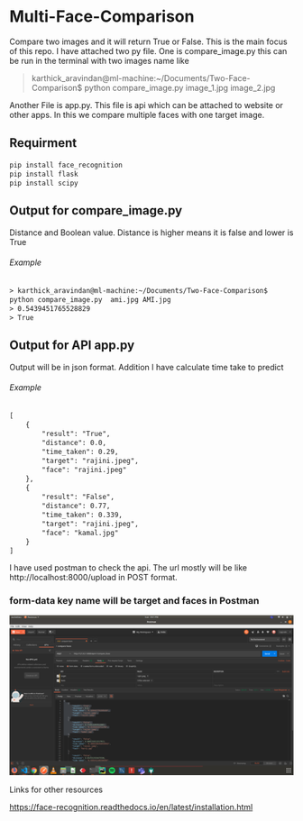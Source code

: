 # Multi-Face-Comparison

Compare two images and it will return True or False. This is the main focus of this repo. I have attached two py file.
One is compare_image.py this can be run in the terminal with two images name like

> karthick_aravindan@ml-machine:~/Documents/Two-Face-Comparison$ python compare_image.py image_1.jpg image_2.jpg 

Another File is app.py. This file is api which can be attached to website or other apps. In this we compare multiple faces with one target image.

## Requirment

```
pip install face_recognition
pip install flask
pip install scipy
```

## Output for compare_image.py 

Distance and Boolean value. Distance is higher means it is false and lower is True

###### Example
```
> karthick_aravindan@ml-machine:~/Documents/Two-Face-Comparison$ python compare_image.py  ami.jpg AMI.jpg  
> 0.5439451765528829
> True
```
## Output for API app.py

Output will be in  json format. Addition I have calculate time take to predict

###### Example

```
[
    {
        "result": "True",
        "distance": 0.0,
        "time_taken": 0.29,
        "target": "rajini.jpeg",
        "face": "rajini.jpeg"
    },
    {
        "result": "False",
        "distance": 0.77,
        "time_taken": 0.339,
        "target": "rajini.jpeg",
        "face": "kamal.jpg"
    }
]    
```
I have used postman to check the api. The url mostly will be like http://localhost:8000/upload in POST format.
### form-data key name will be target and faces in Postman

![request](https://github.com/12345k/Multi-Face-Comparison/blob/master/images/postman.png) 

Links for other resources

https://face-recognition.readthedocs.io/en/latest/installation.html


